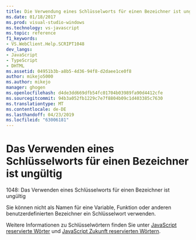 ```yaml
---
title: Die Verwendung eines Schlüsselworts für einen Bezeichner ist ungültig. | Microsoft-Dokumentation
ms.date: 01/18/2017
ms.prod: visual-studio-windows
ms.technology: vs-javascript
ms.topic: reference
f1_keywords:
- VS.WebClient.Help.SCRIPT1048
dev_langs:
- JavaScript
- TypeScript
- DHTML
ms.assetid: 04951b3b-a8b5-4d36-94f8-d2daee1ce0f8
author: mikejo5000
ms.author: mikejo
manager: ghogen
ms.openlocfilehash: d4de3dd669dfb54fc01704b03989fa90d4412cfe
ms.sourcegitcommit: 94b3a052fb1229c7e7f8804b09c1d403385c7630
ms.translationtype: MT
ms.contentlocale: de-DE
ms.lasthandoff: 04/23/2019
ms.locfileid: "63006181"
---
```

# <a name="the-use-of-a-keyword-for-an-identifier-is-invalid"></a>Das Verwenden eines Schlüsselworts für einen Bezeichner ist ungültig
1048: Das Verwenden eines Schlüsselworts für einen Bezeichner ist ungültig  
  
 Sie können nicht als Namen für eine Variable, Funktion oder anderen benutzerdefinierten Bezeichner ein Schlüsselwort verwenden.  
  
 Weitere Informationen zu Schlüsselwörtern finden Sie unter [JavaScript reservierte Wörter](../../javascript/reference/javascript-reserved-words.md) und [JavaScript Zukunft reservierten Wörtern](../../javascript/reference/javascript-future-reserved-words.md).